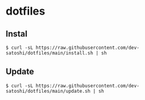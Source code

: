 # dotfiles

## Instal
```
$ curl -sL https://raw.githubusercontent.com/dev-satoshi/dotfiles/main/install.sh | sh
```

## Update
```
$ curl -sL https://raw.githubusercontent.com/dev-satoshi/dotfiles/main/update.sh | sh
```
